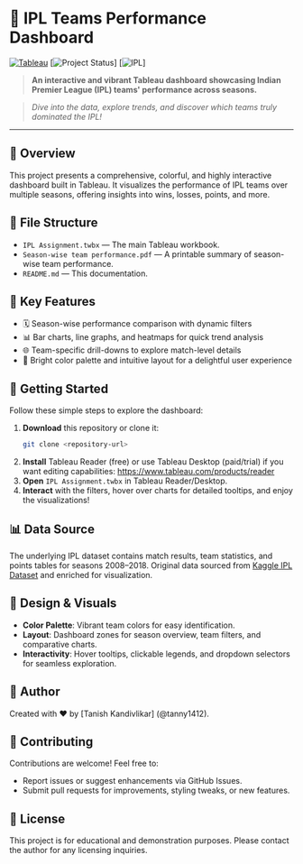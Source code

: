 <!-- README for IPL Teams Performance Dashboard -->
# 🌟 IPL Teams Performance Dashboard

[![Tableau](https://img.shields.io/badge/Tableau-202A87?style=for-the-badge&logo=tableau&logoColor=white)](https://www.tableau.com/)
[![Project Status](https://img.shields.io/badge/Status-Complete-brightgreen?style=flat-square)]
[![IPL](https://img.shields.io/badge/IPL-2018-FF5733?style=for-the-badge&logoColor=white)]

> **An interactive and vibrant Tableau dashboard showcasing Indian Premier League (IPL) teams' performance across seasons.**

> _Dive into the data, explore trends, and discover which teams truly dominated the IPL!_

---

## 🌈 Overview
This project presents a comprehensive, colorful, and highly interactive dashboard built in Tableau. It visualizes the performance of IPL teams over multiple seasons, offering insights into wins, losses, points, and more.

## 📁 File Structure
- `IPL Assignment.twbx` — The main Tableau workbook.
- `Season-wise team performance.pdf` — A printable summary of season-wise team performance.
- `README.md` — This documentation.

## 🎯 Key Features
- 🗓️ Season-wise performance comparison with dynamic filters
- 📊 Bar charts, line graphs, and heatmaps for quick trend analysis
- 🌐 Team-specific drill-downs to explore match-level details
- 🎨 Bright color palette and intuitive layout for a delightful user experience

## 🚀 Getting Started
Follow these simple steps to explore the dashboard:

1. **Download** this repository or clone it:
   ```bash
   git clone <repository-url>
   ```
2. **Install** Tableau Reader (free) or use Tableau Desktop (paid/trial) if you want editing capabilities:
   https://www.tableau.com/products/reader
3. **Open** `IPL Assignment.twbx` in Tableau Reader/Desktop.
4. **Interact** with the filters, hover over charts for detailed tooltips, and enjoy the visualizations!

## 📊 Data Source
The underlying IPL dataset contains match results, team statistics, and points tables for seasons 2008–2018. Original data sourced from [Kaggle IPL Dataset](https://www.kaggle.com/ramjidoolla/ipl-data-set) and enriched for visualization.

## 🎨 Design & Visuals
- **Color Palette**: Vibrant team colors for easy identification.
- **Layout**: Dashboard zones for season overview, team filters, and comparative charts.
- **Interactivity**: Hover tooltips, clickable legends, and dropdown selectors for seamless exploration.

## 👥 Author
Created with ❤️ by [Tanish Kandivlikar] (@tanny1412).

## 🤝 Contributing
Contributions are welcome! Feel free to:
- Report issues or suggest enhancements via GitHub Issues.
- Submit pull requests for improvements, styling tweaks, or new features.

## 📄 License
This project is for educational and demonstration purposes. Please contact the author for any licensing inquiries.